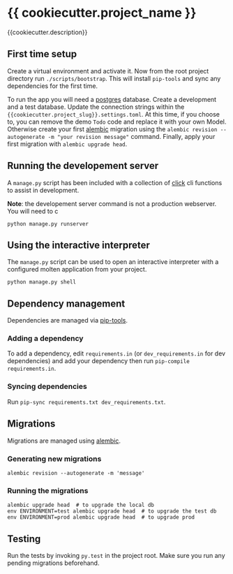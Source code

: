 # {{ cookiecutter.project_name }}

{{cookiecutter.description}}

## First time setup

Create a virtual environment and activate it. Now from the root project directory run `./scripts/bootstrap`. This will install `pip-tools` and sync any dependencies for the first time.

To run the app you will need a [postgres] database. Create a development and a test database. Update the connection strings within the `{{cookiecutter.project_slug}}.settings.toml`. At this time, if you choose to, you can remove the demo `Todo` code and replace it with your own Model. Otherwise create your first [alembic] migration using the `alembic revision --autogenerate -m "your revision message"` command. Finally, apply your first migration with `alembic upgrade head`. 


## Running the developement server
A `manage.py` script has been included with a collection of [click] cli functions to assist in development.
 
__Note__: the developement server command is not a production webserver. You will need to c

```
python manage.py runserver
```

## Using the interactive interpreter
The `manage.py` script can be used to open an interactive interpreter with a configured molten application from your project.
```
python manage.py shell
```

## Dependency management

Dependencies are managed via [pip-tools].

### Adding a dependency

To add a dependency, edit `requirements.in` (or `dev_requirements.in`
for dev dependencies) and add your dependency then run `pip-compile
requirements.in`.

### Syncing dependencies

Run `pip-sync requirements.txt dev_requirements.txt`.


## Migrations

Migrations are managed using [alembic].

### Generating new migrations

    alembic revision --autogenerate -m 'message'

### Running the migrations

    alembic upgrade head  # to upgrade the local db
    env ENVIRONMENT=test alembic upgrade head  # to upgrade the test db
    env ENVIRONMENT=prod alembic upgrade head  # to upgrade prod
    
## Testing

Run the tests by invoking `py.test` in the project root.  Make sure you
run any pending migrations beforehand.

[alembic]: http://alembic.zzzcomputing.com/en/latest/
[click]: https://click.palletsprojects.com
[pip-tools]: https://github.com/jazzband/pip-tools
[postgres]: https://www.postgresql.org/